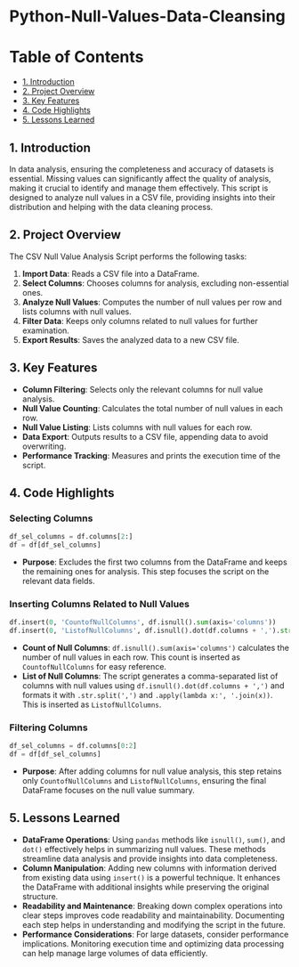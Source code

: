 # Python-Null-Values-Data-Cleansing
# Table of Contents
- [1. Introduction](#1-introduction)
- [2. Project Overview](#2-project-overview)
- [3. Key Features](#3-key-features)
- [4. Code Highlights](#4-code-highlights)
- [5. Lessons Learned](#5-lessons-learned)

## 1. Introduction

In data analysis, ensuring the completeness and accuracy of datasets is essential. Missing values can significantly affect the quality of analysis, making it crucial to identify and manage them effectively. This script is designed to analyze null values in a CSV file, providing insights into their distribution and helping with the data cleaning process.

## 2. Project Overview

The CSV Null Value Analysis Script performs the following tasks:
1. **Import Data**: Reads a CSV file into a DataFrame.
2. **Select Columns**: Chooses columns for analysis, excluding non-essential ones.
3. **Analyze Null Values**: Computes the number of null values per row and lists columns with null values.
4. **Filter Data**: Keeps only columns related to null values for further examination.
5. **Export Results**: Saves the analyzed data to a new CSV file.

## 3. Key Features

- **Column Filtering**: Selects only the relevant columns for null value analysis.
- **Null Value Counting**: Calculates the total number of null values in each row.
- **Null Value Listing**: Lists columns with null values for each row.
- **Data Export**: Outputs results to a CSV file, appending data to avoid overwriting.
- **Performance Tracking**: Measures and prints the execution time of the script.

## 4. Code Highlights

### Selecting Columns

```python
df_sel_columns = df.columns[2:]
df = df[df_sel_columns]
```
- **Purpose**: Excludes the first two columns from the DataFrame and keeps the remaining ones for analysis. This step focuses the script on the relevant data fields.

### Inserting Columns Related to Null Values

```python
df.insert(0, 'CountofNullColumns', df.isnull().sum(axis='columns'))
df.insert(0, 'ListofNullColumns', df.isnull().dot(df.columns + ',').str[:-1].str.split(',').apply(lambda x:', '.join(x)))
```
- **Count of Null Columns**: `df.isnull().sum(axis='columns')` calculates the number of null values in each row. This count is inserted as `CountofNullColumns` for easy reference.
- **List of Null Columns**: The script generates a comma-separated list of columns with null values using `df.isnull().dot(df.columns + ',')` and formats it with `.str.split(',')` and `.apply(lambda x:', '.join(x))`. This is inserted as `ListofNullColumns`.

### Filtering Columns
```python
df_sel_columns = df.columns[0:2]
df = df[df_sel_columns]
```
- **Purpose**: After adding columns for null value analysis, this step retains only `CountofNullColumns` and `ListofNullColumns`, ensuring the final DataFrame focuses on the null value summary.

## 5. Lessons Learned
- **DataFrame Operations**: Using `pandas` methods like `isnull()`, `sum()`, and `dot()` effectively helps in summarizing null values. These methods streamline data analysis and provide insights into data completeness.
- **Column Manipulation**: Adding new columns with information derived from existing data using `insert()` is a powerful technique. It enhances the DataFrame with additional insights while preserving the original structure.
- **Readability and Maintenance**: Breaking down complex operations into clear steps improves code readability and maintainability. Documenting each step helps in understanding and modifying the script in the future.
- **Performance Considerations**: For large datasets, consider performance implications. Monitoring execution time and optimizing data processing can help manage large volumes of data efficiently.
